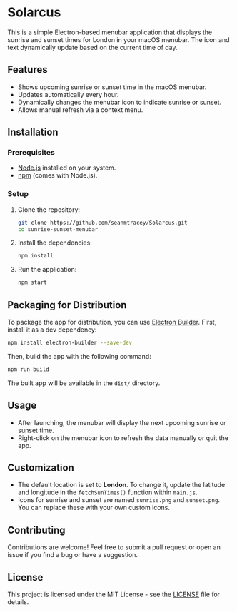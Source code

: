 # Solarcus

This is a simple Electron-based menubar application that displays the sunrise and sunset times for London in your macOS menubar. The icon and text dynamically update based on the current time of day.

## Features
- Shows upcoming sunrise or sunset time in the macOS menubar.
- Updates automatically every hour.
- Dynamically changes the menubar icon to indicate sunrise or sunset.
- Allows manual refresh via a context menu.

## Installation

### Prerequisites
- [Node.js](https://nodejs.org/) installed on your system.
- [npm](https://www.npmjs.com/) (comes with Node.js).

### Setup
1. Clone the repository:
   ```bash
   git clone https://github.com/seanmtracey/Solarcus.git
   cd sunrise-sunset-menubar
   ```

2. Install the dependencies:
   ```bash
   npm install
   ```

3. Run the application:
   ```bash
   npm start
   ```

## Packaging for Distribution
To package the app for distribution, you can use [Electron Builder](https://www.electron.build/). First, install it as a dev dependency:

```bash
npm install electron-builder --save-dev
```

Then, build the app with the following command:

```bash
npm run build
```

The built app will be available in the `dist/` directory.

## Usage
- After launching, the menubar will display the next upcoming sunrise or sunset time.
- Right-click on the menubar icon to refresh the data manually or quit the app.

## Customization
- The default location is set to **London**. To change it, update the latitude and longitude in the `fetchSunTimes()` function within `main.js`.
- Icons for sunrise and sunset are named `sunrise.png` and `sunset.png`. You can replace these with your own custom icons.

## Contributing
Contributions are welcome! Feel free to submit a pull request or open an issue if you find a bug or have a suggestion.

## License
This project is licensed under the MIT License - see the [LICENSE](LICENSE) file for details.

